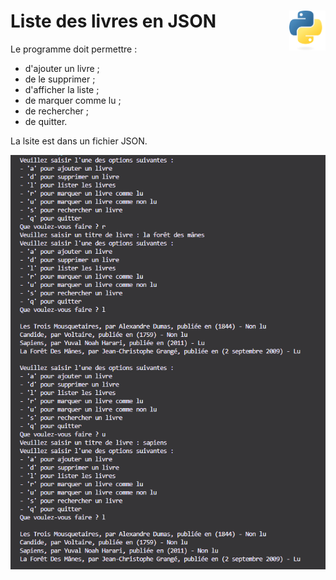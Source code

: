 # **Liste des livres en JSON** <a href="../../"><img align="right" src="../../assets/Python-logo-notext.svg" alt="Python" title="Phthon" widht="auto" height="64px"></a>

Le programme doit permettre : 
* d'ajouter un livre ;
* de le supprimer ;
* d'afficher la liste ;
* de marquer comme lu ;
* de rechercher ;
* de quitter.

La lsite est dans un fichier JSON.

![capture](../../assets/screenshots/jsonList.png)